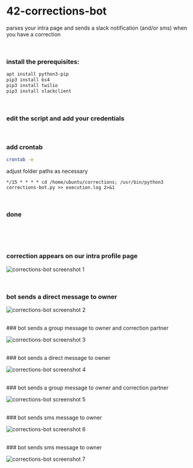 # 42-corrections-bot
parses your intra page and sends a slack notification (and/or sms) when you have a correction

<br />

### install the prerequisites:
```bash
apt install python3-pip
pip3 install bs4
pip3 install twilio
pip3 install slackclient
```
<br />

### edit the script and add your credentials

<br />

### add crontab
```bash
crontab -e
```

adjust folder paths as necessary
```
*/15 * * * * cd /home/ubuntu/corrections; /usr/bin/python3 corrections-bot.py >> execution.log 2>&1
```
<br />

### done

<br />
<br />

<br />

### correction appears on our intra profile page

![corrections-bot screenshot 1](screenshots/img1.png)
<br />

<br />

### bot sends a direct message to owner

![corrections-bot screenshot 2](screenshots/img2.png)
<br />


<br />
### bot sends a group message to owner and correction partner

![corrections-bot screenshot 3](screenshots/img3.png)
<br />


<br />
### bot sends a direct message to owner

![corrections-bot screenshot 4](screenshots/img4.png)
<br />

<br />
### bot sends a group message to owner and correction partner

![corrections-bot screenshot 5](screenshots/img5.png)
<br />

<br />
### bot sends sms message to owner

![corrections-bot screenshot 6](screenshots/img6.png)
<br />

<br />
### bot sends sms message to owner

![corrections-bot screenshot 7](screenshots/img7.png)
<br />
